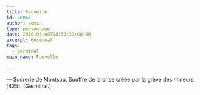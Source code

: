 ```yaml
---
title: Fauvelle
id: 76863
author: admin
type: personnage
date: 2010-03-08T08:30:39+00:00
excerpt: Germinal
tags:
  - germinal
main_name: Fauvelle

---
```

— Sucrerie de Montsou. Souffre de la crise créée par la grève des mineurs [425]. (Germinal.)